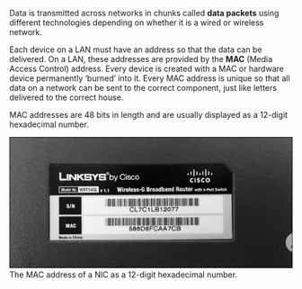 Data is transmitted across networks in chunks called **data packets** using different technologies depending on whether it is a wired or wireless network.

Each device on a LAN must have an address so that the data can be delivered. 
On a LAN, these addresses are provided by the **MAC** (Media Access Control) address.
Every device is created with a MAC or hardware device permanently ‘burned’ into it.
Every MAC address is unique so that all data on a network can be sent to the correct component, just like letters delivered to the correct house.

MAC addresses are 48 bits in length and are usually displayed as a 12-digit hexadecimal number.

![](.guides/img/mac.png)
The MAC address of a NIC as a 12-digit hexadecimal number.